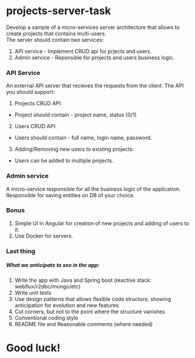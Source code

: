 # projects-server-task

Develop a sample of a micro-services server architecture that allows to create projects that contains multi-users. 
<br/>The server should contain two services:
1. API service - Implement CRUD api for prjects and users. 
2. Admin service - Reponsible for projects and users business logic.

### API Service
An external API server that recieves the requests from the client.
The API you should support:
1. Projects CRUD API: 
  - Project should contain - project name, status (0/1)
2. Users CRUD API:
 - Users should contain - full name, login name, password.
3. Adding/Removing new users to existing projects:
  - Users can be added to multiple projects.

### Admin service 
A micro-service responsible for all the business logic of the application.
<br/>Responsible for saving entities on DB of your choice.

### Bonus 
1. Simple UI in Angular for creation of new projects and adding of users to it.
2. Use Docker for servers.

### Last thing
##### What we anticipate to see in the  app:

1. Write the app with Java and Spring boot (reactive stack: webflux/r2dbc/mongo/etc)
2. Write unit tests
3. Use design patterns that allows flexible code structure, showing anticipation for evolution and new features 
4. Cut corners, but not to the point where the structure vanishes
5. Conventional coding style
6. README file and Reasonable comments (where needed)

# Good luck!
